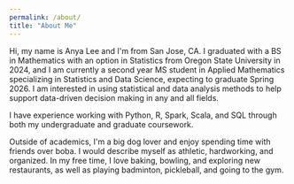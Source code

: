```yaml
---
permalink: /about/
title: "About Me"
---
```


Hi, my name is Anya Lee and I'm from San Jose, CA. I graduated with a BS in Mathematics with an option in Statistics from Oregon State University in 2024, and I am currently a second year MS student in Applied Mathematics specializing in Statistics and Data Science, expecting to graduate Spring 2026. I am interested in using statistical and data analysis methods to help support data-driven decision making in any and all fields.

I have experience working with Python, R, Spark, Scala, and SQL through both my undergraduate and graduate coursework.

Outside of academics, I'm a big dog lover and enjoy spending time with friends over boba. I would describe myself as athletic, hardworking, and organized. In my free time, I love baking, bowling, and exploring new restaurants, as well as playing badminton, pickleball, and going to the gym.
